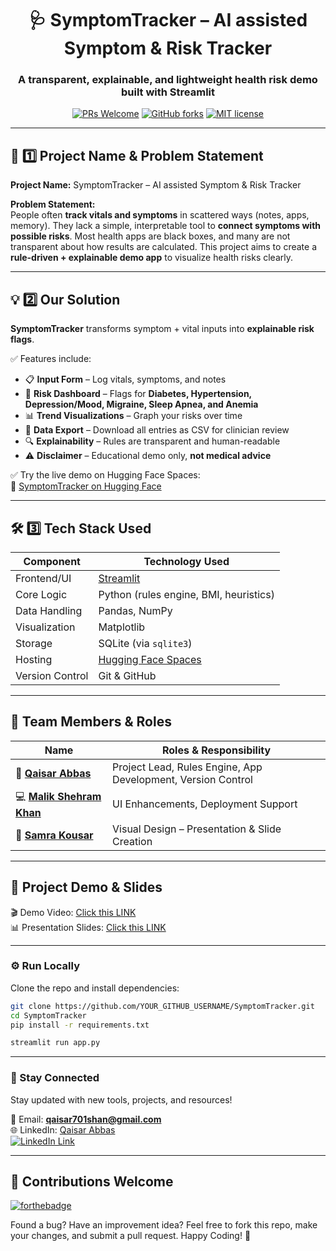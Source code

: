 <div align="center">
<h1>🩺 SymptomTracker – AI assisted Symptom & Risk Tracker</h1>
<h3>A transparent, explainable, and lightweight health risk demo built with Streamlit</h3>

[![PRs Welcome](https://img.shields.io/badge/PRs-welcome-brightgreen.svg?style=flat-square)](http://makeapullrequest.com)
[![GitHub forks](https://img.shields.io/github/forks/QaisarAbbas2024/SymptomTracker.svg?style=social&label=Fork&maxAge=2592000)](https://github.com/QaisarAbbas2024/SymptomTracker)
[![MIT license](https://img.shields.io/badge/License-MIT-blue.svg)](https://opensource.org/licenses/MIT)
</div>

---

## 🧠 1️⃣ Project Name & Problem Statement

**Project Name:** SymptomTracker – AI assisted Symptom & Risk Tracker  

**Problem Statement:**  
People often **track vitals and symptoms** in scattered ways (notes, apps, memory). They lack a simple, interpretable tool to **connect symptoms with possible risks**. Most health apps are black boxes, and many are not transparent about how results are calculated. This project aims to create a **rule-driven + explainable demo app** to visualize health risks clearly.  

---

## 💡 2️⃣ Our Solution

**SymptomTracker** transforms symptom + vital inputs into **explainable risk flags**.  

✅ Features include:  
- 📋 **Input Form** – Log vitals, symptoms, and notes  
- 🧮 **Risk Dashboard** – Flags for **Diabetes, Hypertension, Depression/Mood, Migraine, Sleep Apnea, and Anemia**  
- 📊 **Trend Visualizations** – Graph your risks over time  
- 💾 **Data Export** – Download all entries as CSV for clinician review  
- 🔍 **Explainability** – Rules are transparent and human-readable  
- ⚠️ **Disclaimer** – Educational demo only, **not medical advice**  

✅ Try the live demo on Hugging Face Spaces:  
🔗 [SymptomTracker on Hugging Face](https://huggingface.co/spaces/qaisar701shan/SymptomTrackerAI)  

---

## 🛠️ 3️⃣ Tech Stack Used

| Component            | Technology Used                 |
|----------------------|----------------------------------|
| Frontend/UI          | [Streamlit](https://streamlit.io) |
| Core Logic           | Python (rules engine, BMI, heuristics) |
| Data Handling        | Pandas, NumPy |
| Visualization        | Matplotlib |
| Storage              | SQLite (via `sqlite3`) |
| Hosting              | [Hugging Face Spaces](https://huggingface.co/spaces) |
| Version Control      | Git & GitHub |

---

## 👥 Team Members & Roles

| Name           | Roles & Responsibility                           |
|----------------|--------------------------------------------------|
| 🎤 **[Qaisar Abbas](https://www.linkedin.com/in/qaisar-abbas2024)** | Project Lead, Rules Engine, App Development, Version Control |
| 💻 **[Malik Shehram Khan](https://www.linkedin.com/in/malik-shehram-khan-2218652a5/)** | UI Enhancements, Deployment Support |
| 🎥 **[Samra Kousar](https://www.linkedin.com/in/samra-kousar-70184126a/)** | Visual Design – Presentation & Slide Creation |

---

## 🎥 Project Demo & Slides

🎬 Demo Video: [Click this LINK](https://youtu.be/piBfsDtcbMI)  
📊 Presentation Slides: [Click this LINK](https://docs.google.com/presentation/d/1rp3QjvQ4NnUjAt-WrdYc8FY2PEGWwubH/edit?usp=sharing&ouid=109220966210052458804&rtpof=true&sd=true)  

---

### ⚙️ Run Locally

Clone the repo and install dependencies:

```bash
git clone https://github.com/YOUR_GITHUB_USERNAME/SymptomTracker.git
cd SymptomTracker
pip install -r requirements.txt

streamlit run app.py
```
---

### 📩 Stay Connected

Stay updated with new tools, projects, and resources!

📧 Email: **qaisar701shan@gmail.com**  
🌐 LinkedIn: [Qaisar Abbas](https://www.linkedin.com/in/qaisar-abbas2024/)  
[![LinkedIn Link](https://img.shields.io/badge/Connect-QaisarAbbas-green.svg?logo=linkedin&style=social&label=Connect)](https://www.linkedin.com/in/qaisar-abbas2024)

---

## 🤝 Contributions Welcome

[![forthebadge](https://forthebadge.com/images/badges/built-with-love.svg)](#)

Found a bug? Have an improvement idea? Feel free to fork this repo, make your changes, and submit a pull request.
Happy Coding! 🚀

```
